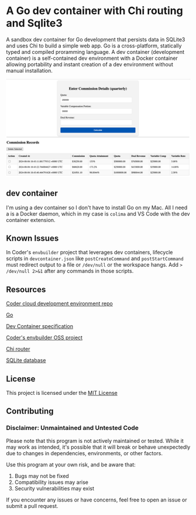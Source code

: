 # A Go dev container with Chi routing and Sqlite3

A sandbox dev container for Go development that persists data in SQLite3 and uses Chi to build a simple web app. Go is a cross-platform, statically typed and compiled proramming language. A dev container (development container) is a self-contained dev environment with a Docker container allowing portability and instant creation of a dev environment without manual installation.

![app screenshot](./docs/images/go-chi-webapp.png)

## dev container

I'm using a dev container so I don't have to install Go on my Mac. All I need a is a Docker daemon, which in my case is `colima` and VS Code with the dev container extension.

## Known Issues

In Coder's `envbuilder` project that leverages dev containers, lifecycle scripts in `devcontainer.json` like `postCreateCommand` and `postStartCommand` must redirect output to a file or `/dev/null` or the workspace hangs. Add `> /dev/null 2>&1` after any commands in those scripts.

## Resources

[Coder cloud development environment repo](https://github.com/coder/coder)

[Go](https://go.dev/)

[Dev Container specification](https://containers.dev/implementors/spec/)

[Coder's envbuilder OSS project](https://github.com/coder/envbuilder)

[Chi router](https://github.com/go-chi/chi)

[SQLite database](https://www.sqlite.org/)

## License

This project is licensed under the [MIT License](LICENSE)

## Contributing

### Disclaimer: Unmaintained and Untested Code

Please note that this program is not actively maintained or tested. While it may work as intended, it's possible that it will break or behave unexpectedly due to changes in dependencies, environments, or other factors.

Use this program at your own risk, and be aware that:
1. Bugs may not be fixed
1. Compatibility issues may arise
1. Security vulnerabilities may exist

If you encounter any issues or have concerns, feel free to open an issue or submit a pull request.